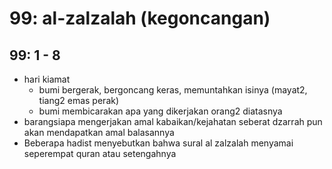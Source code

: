 # 99: al-zalzalah (kegoncangan)

## 99: 1 - 8
* hari kiamat
  * bumi bergerak, bergoncang keras, memuntahkan isinya (mayat2, tiang2 emas perak)
  * bumi membicarakan apa yang dikerjakan orang2 diatasnya
* barangsiapa mengerjakan amal kabaikan/kejahatan seberat dzarrah pun akan mendapatkan amal balasannya
* Beberapa hadist menyebutkan bahwa
  sural al zalzalah menyamai seperempat quran atau setengahnya
